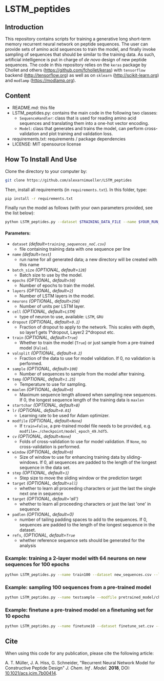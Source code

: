 # LSTM_peptides
## Introduction
This repository contains scripts for training a generative long short-term memory recurrent neural network on peptide 
sequences. The user can provide sets of amino acid sequences to train the model, and finally invoke sampling of 
sequences that should be similar to the training data. As such, artificial intelligence is put in charge of *de novo* design of new 
peptide sequences. The code in this repository relies on the `keras` package by Chollet and others 
(https://github.com/fchollet/keras) with `tensorflow` backend (http://tensorflow.org) as well as on 
`sklearn` (http://scikit-learn.org) and `modlamp` (https://modlamp.org).

## Content
- README.md: this file
- LSTM_peptides.py: contains the main code in the following two classes:
  - `SequenceHandler`: class that is used for reading amino acid sequences and translating them into a one-hot vector encoding. 
  - `Model`: class that generates and trains the model, can perform cross-validation and plot training and validation loss.
 - requirements.txt: requirements / package dependencies
 - LICENSE: MIT opensource license

## How To Install And Use
Clone the directory to your computer by:

``` bash
git clone https://github.com/alexarnimueller/LSTM_peptides
```

Then, install all requirements (in `requirements.txt`). In this folder, type: 

``` bash
pip install -r requirements.txt
```

Finally run the model as follows (with your own parameters provided, see the list below):

``` bash
python LSTM_peptides.py --dataset $TRAINING_DATA_FILE --name $YOUR_RUN_NAME  $FURTHER_OPTIONAL_PARAMETERS
```

#### Parameters:
- `dataset` *(default=`training_sequences_noC.csv`)*
  - file containing training data with one sequence per line
- `name` *(default=`test`)*
  - run name for all generated data; a new directory will be created with this name
- `batch_size` *(OPTIONAL, default=`128`)*
  - Batch size to use by the model.
- `epochs` *(OPTIONAL, default=`50`)*
  - Number of epochs to train the model.
- `layers` *(OPTIONAL, default=`2`)*
  - Number of LSTM layers in the model. 
- `neurons` *(OPTIONAL, default=`256`)*
  - Number of units per LSTM layer.
- `cell` *(OPTIONAL, default=`LSTM`)*
  - type of neuron to use, available: `LSTM`, `GRU`
- `dropout` *(OPTIONAL, default=`0.1`)*
  - Fraction of dropout to apply to the network. This scales with depth, so layer1 gets 1\*dropout, Layer2 2\*dropout
   etc.
- `train` *(OPTIONAL, default=`True`)*
  - Whether to train the model (`True`) or just sample from a pre-trained model (`False`).
- `valsplit` *(OPTIONAL, default=`0.2`)*
  - Fraction of the data to use for model validation. If 0, no validation is performed.
- `sample` *(OPTIONAL, default=`100`)*
  - Number of sequences to sample from the model after training.
- `temp` *(OPTIONAL, default=`1.25`)*
  - Temperature to use for sampling.
- `maxlen` *(OPTIONAL, default=`0`)*
  - Maximum sequence length allowed when sampling new sequences. If 0, the longest sequence length of the training 
  data is `maxlen`
- `startchar` *(OPTIONAL, default=`B`)*
- `lr` *(OPTIONAL, default=`0.01`)*
  - Learning rate to be used for Adam optimizer.
- `modfile` *(OPTIONAL, default=`None`)*
  - If `train=False`, a pre-trained model file needs to be provided, e.g. `modfile=./checkpoint/model_epoch_49.hdf5`.
- `cv` *(OPTIONAL, default=`None`)*
  - Folds of cross-validation to use for model validation. If `None`, no cross-validation is performed.
- `window` *(OPTIONAL, default=`0`)*
  - Size of window to use for enhancing training data by sliding-windows. If 0, all sequences are padded to the 
  length of the longest sequence in the data set.
- `step` *(OPTIONAL, default=`1`)*
  - Step size to move the sliding window or the prediction target
- `target` *(OPTIONAL, default=`all`)*
  - whether to learn all proceeding characters or just the last the single next one in sequence
- `target` *(OPTIONAL, default='all')*
  - whether to learn all proceeding characters or just the last 'one' in sequence
- `padlen` *(OPTIONAL, default=0)*
  - number of tailing padding spaces to add to the sequences. If 0, sequences are padded to the length of the longest 
  sequence in the dataset. 
- `refs`, *(OPTIONAL, default=`True`*
  - whether reference sequence sets should be generated for the analysis


### Example: training a 2-layer model with 64 neurons on new sequences for 100 epochs
``` bash
python LSTM_peptides.py --name train100 --dataset new_sequences.csv --layers 2 --neurons 64 --epochs 100
```

### Example: sampling 100 sequences from a pre-trained model
``` bash
python LSTM_peptides.py --name testsample --modfile pretrained_model/checkpoint/model_epoch_99.hdf5 --train False --sample 100
```

### Example: finetune a pre-trained model on a finetuning set for 10 epochs
``` bash
python LSTM_peptides.py --name finetune10 --dataset finetune_set.csv --modfile pretrained_model/checkpoint/model_epoch_99.hdf5 --epochs 10--train False --finetune True
```

## Cite
When using this code for any publication, please cite the following article:

A. T. Müller, J. A. Hiss, G. Schneider, "Recurrent Neural Network Model for Constructive Peptide Design" *J. Chem. Inf
. Model.* **2018**, DOI: [10.1021/acs.jcim.7b00414](http://dx.doi.org/10.1021/acs.jcim.7b00414).
